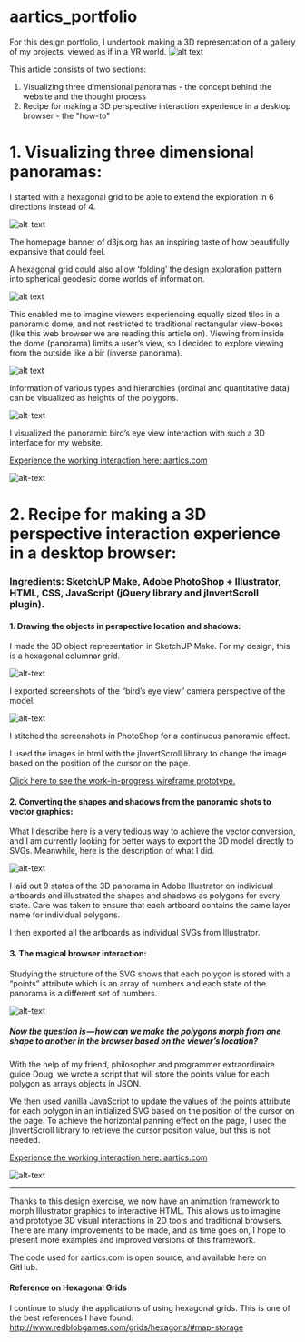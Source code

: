 # aartics_portfolio


For this design portfolio, I undertook making a 3D representation of a gallery of my projects, viewed as if in a VR world.
![alt text](aartics/img/readme_screenshot.png "screenshot of aartics")

This article consists of two sections:
1. Visualizing three dimensional panoramas - the concept behind the website and the thought process
2. Recipe for making a 3D perspective interaction experience in a desktop browser - the "how-to"

# 1. Visualizing three dimensional panoramas:

I started with a hexagonal grid to be able to extend the exploration in 6 directions instead of 4.

![alt-text](aartics/img/readme_hexagon.jpg "viewing hexagonal grids")

The homepage banner of d3js.org has an inspiring taste of how beautifully expansive that could feel.

A hexagonal grid could also allow ‘folding’ the design exploration pattern into spherical geodesic dome worlds of information.

![alt text](aartics/img/readme_geodesic.jpg "image of hexagons folding into a dome")

This enabled me to imagine viewers experiencing equally sized tiles in a panoramic dome, and not restricted to traditional rectangular view-boxes (like this web browser we are reading this article on). Viewing from inside the dome (panorama) limits a user’s view, so I decided to explore viewing from the outside like a bir (inverse panorama).

![alt text](aartics/img/readme_panoramicdome.jpg "image of viewer inside and outside panoramic dome")

Information of various types and hierarchies (ordinal and quantitative data) can be visualized as heights of the polygons. 

![alt-text](aartics/img/readme_data_heights.jpg "image of viewer seeing heights of data in perspective")

I visualized the panoramic bird’s eye view interaction with such a 3D interface for my website. 

[Experience the working interaction here: aartics.com](http://www.aartics.com "aarti's 3D portfolio")

![alt-text](aartics/img/readme_perspective.jpg "perspective view")

# 2. Recipe for making a 3D perspective interaction experience in a desktop browser:

### Ingredients: SketchUP Make, Adobe PhotoShop + Illustrator, HTML, CSS, JavaScript (jQuery library and jInvertScroll plugin).

#### 1. Drawing the objects in perspective location and shadows:

I made the 3D object representation in SketchUP Make. For my design, this is a hexagonal columnar grid. 

![alt-text](aartics/img/readme_plan_perspective.jpg "plan of hexagonal columns")

I exported screenshots of the “bird’s eye view” camera perspective of the model: 

![alt-text](aartics/img/readme_glass.jpg "bird's eye perspective")

I stitched the screenshots in PhotoShop for a continuous panoramic effect.

I used the images in html with the jInvertScroll library to change the image based on the position of the cursor on the page.

[Click here to see the work-in-progress wireframe prototype.](http://www.aartics.com/projects/aartics_concept/ "Wireframes")

#### 2. Converting the shapes and shadows from the panoramic shots to vector graphics:

What I describe here is a very tedious way to achieve the vector conversion, and I am currently looking for better ways to export the 3D model directly to SVGs. Meanwhile, here is the description of what I did.

![alt-text](aartics/img/readme_artboards.png "artboards of states in illustrator")

I laid out 9 states of the 3D panorama in Adobe Illustrator on individual artboards and illustrated the shapes and shadows as polygons for every state. Care was taken to ensure that each artboard contains the same layer name for individual polygons.

I then exported all the artboards as individual SVGs from Illustrator.

#### 3. The magical browser interaction:

Studying the structure of the SVG shows that each polygon is stored with a “points” attribute which is an array of numbers and each state of the panorama is a different set of numbers.

![alt-text](aartics/img/readme_svg.png "same polygon, different points value in svg")

##### Now the question is — how can we make the polygons morph from one shape to another in the browser based on the viewer’s location?

With the help of my friend, philosopher and programmer extraordinaire guide Doug, we wrote a script that will store the points value for each polygon as arrays objects in JSON.

We then used vanilla JavaScript to update the values of the points attribute for each polygon in an initialized SVG based on the position of the cursor on the page. To achieve the horizontal panning effect on the page, I used the jInvertScroll library to retrieve the cursor position value, but this is not needed.

[Experience the working interaction here: aartics.com](http://www.aartics.com "aarti's 3D portfolio")

![alt-text](aartics/img/readme_concept.jpg "concept for browser in vr")

------------------

Thanks to this design exercise, we now have an animation framework to morph Illustrator graphics to interactive HTML. 
This allows us to imagine and prototype 3D visual interactions in 2D tools and traditional browsers. There are many improvements to be made, and as time goes on, I hope to present more examples and improved versions of this framework.

The code used for aartics.com is open source, and available here on GitHub.


#### Reference on Hexagonal Grids
I continue to study the applications of using hexagonal grids. This is one of the best references I have found:
http://www.redblobgames.com/grids/hexagons/#map-storage

